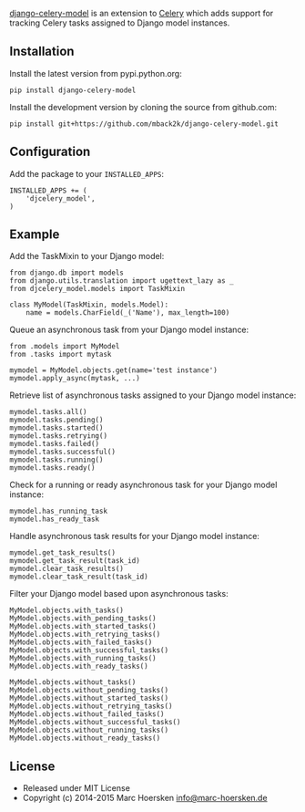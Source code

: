 [django-celery-model](https://github.com/mback2k/django-celery-model) is an
extension to [Celery](https://github.com/celery/celery)
which adds support for tracking Celery tasks assigned to Django model instances.

Installation
------------
Install the latest version from pypi.python.org:

    pip install django-celery-model

Install the development version by cloning the source from github.com:

    pip install git+https://github.com/mback2k/django-celery-model.git

Configuration
-------------
Add the package to your `INSTALLED_APPS`:

    INSTALLED_APPS += (
        'djcelery_model',
    )

Example
-------
Add the TaskMixin to your Django model:

    from django.db import models
    from django.utils.translation import ugettext_lazy as _
    from djcelery_model.models import TaskMixin

    class MyModel(TaskMixin, models.Model):
        name = models.CharField(_('Name'), max_length=100)

Queue an asynchronous task from your Django model instance:

    from .models import MyModel
    from .tasks import mytask

    mymodel = MyModel.objects.get(name='test instance')
    mymodel.apply_async(mytask, ...)

Retrieve list of asynchronous tasks assigned to your Django model instance:

    mymodel.tasks.all()
    mymodel.tasks.pending()
    mymodel.tasks.started()
    mymodel.tasks.retrying()
    mymodel.tasks.failed()
    mymodel.tasks.successful()
    mymodel.tasks.running()
    mymodel.tasks.ready()

Check for a running or ready asynchronous task for your Django model instance:

    mymodel.has_running_task
    mymodel.has_ready_task

Handle asynchronous task results for your Django model instance:

    mymodel.get_task_results()
    mymodel.get_task_result(task_id)
    mymodel.clear_task_results()
    mymodel.clear_task_result(task_id)

Filter your Django model based upon asynchronous tasks:

    MyModel.objects.with_tasks()
    MyModel.objects.with_pending_tasks()
    MyModel.objects.with_started_tasks()
    MyModel.objects.with_retrying_tasks()
    MyModel.objects.with_failed_tasks()
    MyModel.objects.with_successful_tasks()
    MyModel.objects.with_running_tasks()
    MyModel.objects.with_ready_tasks()

    MyModel.objects.without_tasks()
    MyModel.objects.without_pending_tasks()
    MyModel.objects.without_started_tasks()
    MyModel.objects.without_retrying_tasks()
    MyModel.objects.without_failed_tasks()
    MyModel.objects.without_successful_tasks()
    MyModel.objects.without_running_tasks()
    MyModel.objects.without_ready_tasks()

License
-------
* Released under MIT License
* Copyright (c) 2014-2015 Marc Hoersken <info@marc-hoersken.de>
